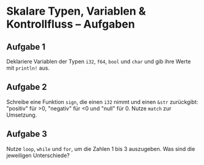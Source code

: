 # Skalare Typen, Variablen & Kontrollfluss – Aufgaben

## Aufgabe 1
Deklariere Variablen der Typen `i32`, `f64`, `bool` und `char` und gib ihre Werte mit `println!` aus.

## Aufgabe 2
Schreibe eine Funktion `sign`, die einen `i32` nimmt und einen `&str` zurückgibt: "positiv" für >0, "negativ" für <0 und "null" für 0. Nutze `match` zur Umsetzung.

## Aufgabe 3
Nutze `loop`, `while` und `for`, um die Zahlen 1 bis 3 auszugeben. Was sind die jeweiligen Unterschiede?

